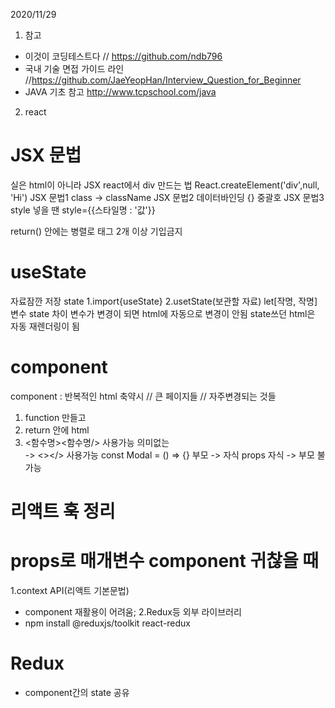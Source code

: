 2020/11/29

1. 참고

- 이것이 코딩테스트다 // https://github.com/ndb796
- 국내 기술 면접 가이드 라인 //https://github.com/JaeYeopHan/Interview_Question_for_Beginner
- JAVA 기초 참고 http://www.tcpschool.com/java

2. react

# JSX 문법

실은 html이 아니라 JSX
react에서 div 만드는 법 React.createElement('div',null, 'Hi')
JSX 문법1 class -> className
JSX 문법2 데이터바인딩 {} 중괄호
JSX 문법3 style 넣을 땐 style={{스타일명 : '값'}}

return() 안에는 병렬로 태그 2개 이상 기입금지

# useState

자료잠깐 저장 state
1.import{useState}
2.usetState(보관할 자료)
let[작명, 작명]
변수 state 차이
변수가 변경이 되면 html에 자동으로 변경이 안됨
state쓰던 html은 자동 재렌더링이 됨

# component

component : 반복적인 html 축약시 // 큰 페이지들 // 자주변경되는 것들

1. function 만들고
2. return 안에 html
3. <함수명><함수명/> 사용가능
   의미없는 <div></div> -> <></> 사용가능
   const Modal = () => {}
   부모 -> 자식 props 자식 -> 부모 불가능

# 리액트 훅 정리

# props로 매개변수 component 귀찮을 때

1.context API(리액트 기본문법)

- component 재활용이 어려움;
  2.Redux등 외부 라이브러리
- npm install @reduxjs/toolkit react-redux

# Redux

- component간의 state 공유
